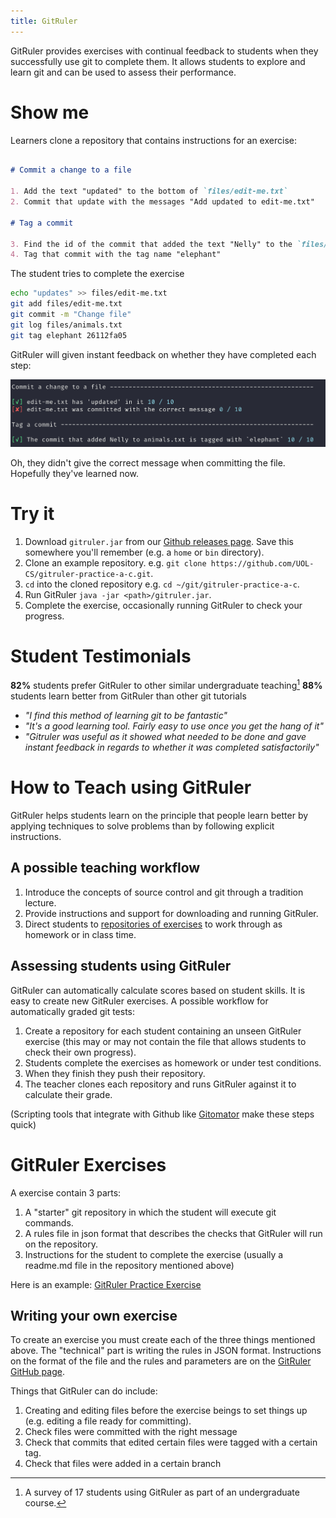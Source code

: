 ```yaml
---
title: GitRuler
---
```


GitRuler provides exercises with continual feedback to students when they successfully use git to complete them. It allows students to explore and learn git and can be used to assess their performance.

# Show me

Learners clone a repository that contains instructions for an exercise:

```markdown

# Commit a change to a file

1. Add the text "updated" to the bottom of `files/edit-me.txt`
2. Commit that update with the messages "Add updated to edit-me.txt"

# Tag a commit

3. Find the id of the commit that added the text "Nelly" to the `files/animals.txt`
4. Tag that commit with the tag name "elephant"

```

The student tries to complete the exercise

```bash
echo "updates" >> files/edit-me.txt
git add files/edit-me.txt
git commit -m "Change file"
git log files/animals.txt
git tag elephant 26112fa05
```

GitRuler will given instant feedback on whether they have completed each step:

![](images/gr-simple-output-example.png)

Oh, they didn't give the correct message when committing the file. Hopefully they've learned now.

# Try it

1. Download `gitruler.jar` from our [Github releases page](https://github.com/rcraggs/gitruler/releases/latest). Save this somewhere you'll remember (e.g. a `home` or `bin` directory).
2. Clone an example repository. e.g. `git clone https://github.com/UOL-CS/gitruler-practice-a-c.git`.
3. `cd` into the cloned repository e.g. `cd ~/git/gitruler-practice-a-c`.
4. Run GitRuler `java -jar <path>/gitruler.jar`.
5. Complete the exercise, occasionally running GitRuler to check your progress.

# Student Testimonials

**82%** students prefer GitRuler to other similar undergraduate teaching[^1]
**88%** students learn better from GitRuler than other git tutorials

- _"I find this method of learning git to be fantastic"_
- _"It's a good learning tool. Fairly easy to use once you get the hang of it"_
- _"Gitruler was useful as it showed what needed to be done and gave instant feedback in regards to whether it was completed satisfactorily"_


# How to Teach using GitRuler

GitRuler helps students learn on the principle that people learn better by applying techniques to solve problems than by following explicit instructions.

## A possible teaching workflow

1. Introduce the concepts of source control and git through a tradition lecture.
2. Provide instructions and support for downloading and running GitRuler.
3. Direct students to [repositories of exercises](https://github.com/UOL-CS/gitruler-exercises) to work through as homework or in class time.

## Assessing students using GitRuler

GitRuler can automatically calculate scores based on student skills. It is easy to create new GitRuler exercises. A possible workflow for automatically graded git tests:

1. Create a repository for each student containing an unseen GitRuler exercise (this may or may not contain the file that allows students to check their own progress).
2. Students complete the exercises as homework or under test conditions.
3. When they finish they push their repository.
4. The teacher clones each repository and runs GitRuler against it to calculate their grade.

(Scripting tools that integrate with Github like [Gitomator](https://gitomator.github.io/) make these steps quick)

# GitRuler Exercises

A exercise contain 3 parts:

1. A "starter" git repository in which the student will execute git commands.
2. A rules file in json format that describes the checks that GitRuler will run on the repository.
3. Instructions for the student to complete the exercise (usually a readme.md file in the repository mentioned above)

Here is an example: [GitRuler Practice Exercise](https://github.com/UOL-CS/gitruler-practice-a-c)

## Writing your own exercise

To create an exercise you must create each of the three things mentioned above. The "technical" part is writing the rules in JSON format. Instructions on the format of the file and the rules and parameters are on the [GitRuler GitHub page](https://github.com/rcraggs/gitruler/).

Things that GitRuler can do include:

1. Creating and editing files before the exercise beings to set things up (e.g. editing a file ready for committing).
2. Check files were committed with the right message
3. Check that commits that edited certain files were tagged with a certain tag.
4. Check that files were added in a certain branch






[^1]: A survey of 17 students using GitRuler as part of an undergraduate course.
